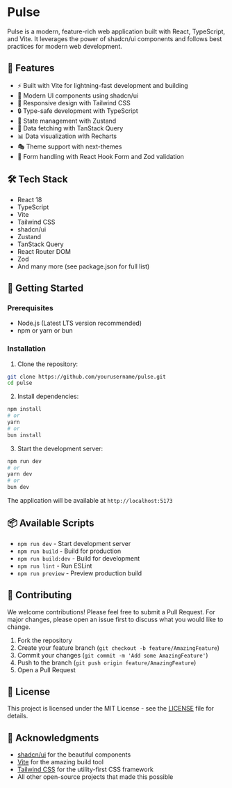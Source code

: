 # Pulse

Pulse is a modern, feature-rich web application built with React, TypeScript, and Vite. It leverages the power of shadcn/ui components and follows best practices for modern web development.

## 🚀 Features

- ⚡️ Built with Vite for lightning-fast development and building
- 🎨 Modern UI components using shadcn/ui
- 📱 Responsive design with Tailwind CSS
- 🔒 Type-safe development with TypeScript
- 🎯 State management with Zustand
- 🔄 Data fetching with TanStack Query
- 📊 Data visualization with Recharts
- 🎭 Theme support with next-themes
- 📝 Form handling with React Hook Form and Zod validation

## 🛠️ Tech Stack

- React 18
- TypeScript
- Vite
- Tailwind CSS
- shadcn/ui
- Zustand
- TanStack Query
- React Router DOM
- Zod
- And many more (see package.json for full list)

## 🏁 Getting Started

### Prerequisites

- Node.js (Latest LTS version recommended)
- npm or yarn or bun

### Installation

1. Clone the repository:
```bash
git clone https://github.com/yourusername/pulse.git
cd pulse
```

2. Install dependencies:
```bash
npm install
# or
yarn
# or
bun install
```

3. Start the development server:
```bash
npm run dev
# or
yarn dev
# or
bun dev
```

The application will be available at `http://localhost:5173`

## 📦 Available Scripts

- `npm run dev` - Start development server
- `npm run build` - Build for production
- `npm run build:dev` - Build for development
- `npm run lint` - Run ESLint
- `npm run preview` - Preview production build

## 🤝 Contributing

We welcome contributions! Please feel free to submit a Pull Request. For major changes, please open an issue first to discuss what you would like to change.

1. Fork the repository
2. Create your feature branch (`git checkout -b feature/AmazingFeature`)
3. Commit your changes (`git commit -m 'Add some AmazingFeature'`)
4. Push to the branch (`git push origin feature/AmazingFeature`)
5. Open a Pull Request

## 📝 License

This project is licensed under the MIT License - see the [LICENSE](LICENSE) file for details.

## 🙏 Acknowledgments

- [shadcn/ui](https://ui.shadcn.com/) for the beautiful components
- [Vite](https://vitejs.dev/) for the amazing build tool
- [Tailwind CSS](https://tailwindcss.com/) for the utility-first CSS framework
- All other open-source projects that made this possible 